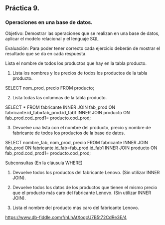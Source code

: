 ## Práctica 9.
### Operaciones en una base de datos.
Objetivo: Demostrar las operaciones que se realizan en una base de datos, aplicar el modelo relacional y el lenguaje SQL

Evaluación: Para poder tener correcto cada ejercicio deberán de mostrar el resultado que se da en cada respuesta.

Lista el nombre de todos los productos que hay en la tabla producto.


1. Lista los nombres y los precios de todos los productos de la tabla producto.

SELECT nom_prod, precio
FROM producto;

2. Lista todas las columnas de la tabla producto.

SELECT *
FROM fabricante
INNER JOIN fab_prod ON fabricante.id_fab=fab_prod.id_fab1
INNER JOIN producto ON fab_prod.cod_prod1= producto.cod_prod;

3. Devuelve una lista con el nombre del producto, precio y nombre de fabricante de
todos los productos de la base de datos.

SELECT nombre_fab, nom_prod, precio
FROM fabricante
INNER JOIN fab_prod ON fabricante.id_fab=fab_prod.id_fab1
INNER JOIN producto ON fab_prod.cod_prod1= producto.cod_prod;



Subconsultas (En la cláusula WHERE)
1. Devuelve todos los productos del fabricante Lenovo. (Sin utilizar INNER
JOIN).


2. Devuelve todos los datos de los productos que tienen el mismo precio que el
producto más caro del fabricante Lenovo. (Sin utilizar INNER JOIN).


3. Lista el nombre del producto más caro del fabricante Lenovo.


https://www.db-fiddle.com/f/nLhAtXogcU7B5t72CdRe3E/4
